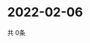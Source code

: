# 2022-02-06
  共 0条

  <!-- BEGIN -->
  <!-- 最后更新时间Sun Feb 06 2022 22:03:43 GMT+0000 (Coordinated Universal Time) -->
  
  <!-- END -->
  
  